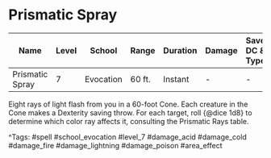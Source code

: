 # Prismatic Spray

| Name | Level | School | Range | Duration | Damage | Save DC & Type |
|------|-------|--------|-------|----------|--------|----------------|
| Prismatic Spray | 7 | Evocation | 60 ft. | Instant | - | - |

Eight rays of light flash from you in a 60-foot Cone. Each creature in the Cone makes a Dexterity saving throw. For each target, roll {@dice 1d8} to determine which color ray affects it, consulting the Prismatic Rays table.

^Tags: #spell #school_evocation #level_7 #damage_acid #damage_cold #damage_fire #damage_lightning #damage_poison #area_effect